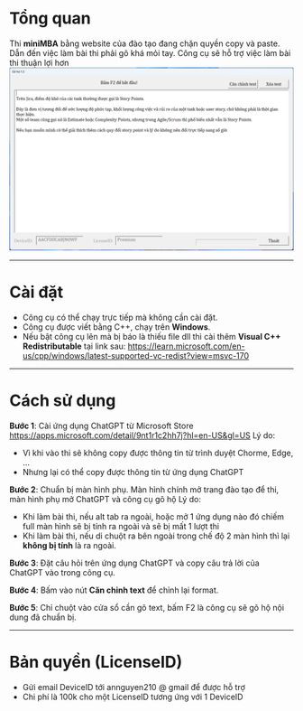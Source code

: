 # Tổng quan
Thi **miniMBA** bằng website của đào tạo đang chặn quyền copy và paste.
Dẫn đến việc làm bài thi phải gõ khá mỏi tay.
Công cụ sẽ hỗ trợ việc làm bài thi thuận lợi hơn
![](GoHo.png)

------------

# Cài đặt
+ Công cụ có thể chạy trực tiếp mà không cần cài đặt. 
+ Công cụ được viết bằng C++, chạy trên **Windows**.
+ Nếu bật công cụ lên mà bị báo là thiếu file dll thì cài thêm **Visual C++ Redistributable** tại link sau:
https://learn.microsoft.com/en-us/cpp/windows/latest-supported-vc-redist?view=msvc-170

------------


# Cách sử dụng
**Bước 1**: Cài ứng dụng ChatGPT từ Microsoft Store https://apps.microsoft.com/detail/9nt1r1c2hh7j?hl=en-US&gl=US
Lý do: 
+ Vì khi vào thi sẽ không copy được thông tin từ trình duyệt Chorme, Edge, ...
+ Nhưng lại có thể copy được thông tin từ ứng dụng ChatGPT

**Bước 2**: Chuẩn bị màn hình phụ. Màn hình chính mở trang đào tạo để thi, màn hình phụ mở ChatGPT và công cụ gõ hộ
Lý do:
+ Khi làm bài thi, nếu alt tab ra ngoài, hoặc mở 1 ứng dụng nào đó chiếm full màn hình sẽ bị tính ra ngoài và sẽ bị mất 1 lượt thi
+ Khi làm bài thi, nếu di chuột ra bên ngoài trong chế độ 2 màn hình thì lại **không bị tính** là ra ngoài.

**Bước 3**: Đặt câu hỏi trên ứng dụng ChatGPT và copy câu trả lời của ChatGPT vào trong công cụ.

**Bước 4**: Bấm vào nút **Căn chỉnh text** để chỉnh lại format.

**Bước 5**: Chỉ chuột vào cửa sổ cần gõ text, bấm F2 là công cụ sẽ gõ hộ nội dung đã chuẩn bị.

------------


# Bản quyền (LicenseID)
+ Gửi email DeviceID tới annguyen210 @ gmail để được hỗ trợ
+ Chi phí là 100k cho một LicenseID tương ứng với 1 DeviceID

